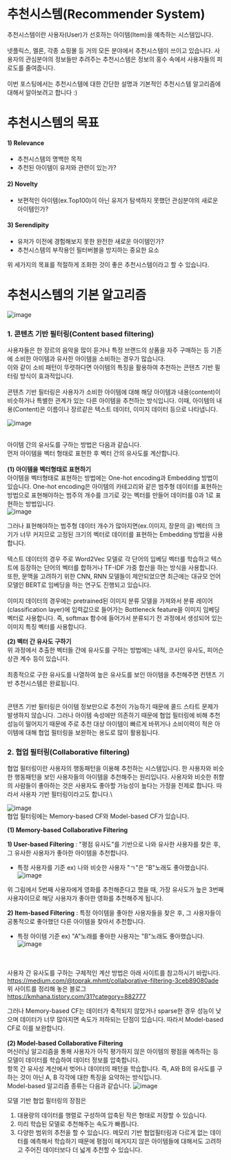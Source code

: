 # 추천시스템(Recommender System)

추천시스템이란 사용자(User)가 선호하는 아이템(Item)을 예측하는 시스템입니다.\
\
넷플릭스, 멜론, 각종 쇼핑몰 등 거의 모든 분야에서 추천시스템이 쓰이고 있습니다. 
사용자의 관심분야의 정보들만 추려주는 추천시스템은 정보의 홍수 속에서 사용자들의 피로도를 줄여줍니다.\
\
이번 포스팅에서는 추천시스템에 대한 간단한 설명과 기본적인 추천시스템 알고리즘에 대해서 알아보려고 합니다 :)      


# 추천시스템의 목표

#### **1) Relevance**
- 추천시스템의 명백한 목적
- 추천된 아이템이 유저와 관련이 있는가?

#### **2) Novelty**
- 보편적인 아이템(ex.Top100)이 아닌 유저가 탐색하지 못했던 관심분야의 새로운 아이템인가?

#### **3) Serendipity**
- 유저가 이전에 경험해보지 못한 완전한 새로운 아이템인가?
- 추천시스템의 부작용인 필터버블을 방지하는 중요한 요소

위 세가지의 목표를 적절하게 조화한 것이 좋은 추천시스템이라고 할 수 있습니다.


# 추천시스템의 기본 알고리즘
![image](https://github.com/DEVOCEAN-YOUNG-DEVSHIP/recsys-study/assets/98035735/e8258529-9e21-4c43-98f1-01b0f8534909)

### 1. 콘텐츠 기반 필터링(Content based filtering)

사용자들은 한 장르의 음악을 많이 듣거나 특정 브랜드의 상품을 자주 구매하는 등 기존에 소비한 아이템과 유사한 아이템을 소비하는 경우가 많습니다.\
이와 같이 소비 패턴이 뚜렷하다면 아이템의 특징을 활용하여 추천하는 콘텐츠 기반 필터링 방식이 효과적입니다.\
\
콘텐츠 기반 필터링은 사용자가 소비한 아이템에 대해 해당 아이템과 내용(content)이 비슷하거나 특별한 관계가 있는 다른 아이템을 추천하는 방식입니다. 이때, 아이템의 내용(Content)은 이름이나 장르같은 텍스트 데이터, 이미지 데이터 등으로 나타냅니다.

![image](https://github.com/DEVOCEAN-YOUNG-DEVSHIP/recsys-study/assets/98035735/25badad5-f939-4abb-a9c6-548d8f31dbe2)

\
아이템 간의 유사도를 구하는 방법은 다음과 같습니다.\
먼저 아이템을 벡터 형태로 표현한 후 벡터 간의 유사도를 계산합니다.\
\
**(1) 아이템을 벡터형태로 표현하기** \
아이템을 벡터형태로 표현하는 방법에는 One-hot encoding과 Embedding 방법이 있습니다.
    One-hot encoding은 아이템의 카테고리와 같은 범주형 데이터를 표현하는 방법으로 표현해야하는 범주의 개수를 크기로 갖는 벡터를 만들어 데이터를 0과 1로 표현하는 방법입니다.\
    ![image](https://github.com/DEVOCEAN-YOUNG-DEVSHIP/recsys-study/assets/98035735/e305e8cd-b35b-440b-ad7f-6bb3d3ef5f6e)

그러나 표현해야하는 범주형 데이터 개수가 많아지면(ex.이미지, 장문의 글) 벡터의 크기가 너무 커지므로 고정된 크기의 벡터로 데이터를 표현하는 Embedding 방법을 사용합니다.\
    \
텍스트 데이터의 경우 주로 Word2Vec 모델로 각 단어의 임베딩 벡터를 학습하고 텍스트에 등장하는 단어의 벡터를 합하거나 TF-IDF 가중 합산을 하는 방식을 사용합니다. 또한, 문맥을 고려하기 위한 CNN, RNN 모델들이 제안되었으면 최근에는 대규모 언어모델인 BERT로 임베딩을 하는 연구도 진행되고 있습니다.\
    \
이미지 데이터의 경우에는 pretrained된 이미지 분류 모델을 가져와서 분류 레이어(classification layer)에 입력값으로 들어가는 Bottleneck feature을 이미지 임베딩 벡터로 사용합니다. 즉, softmax 함수에 들어가서 분류되기 전 과정에서 생성되어 있는 이미지 특징 벡터를 사용합니다.

**(2) 벡터 간 유사도 구하기** \
위 과정에서 추출한 벡터들 간에 유사도를 구하는 방법에는 내적, 코사인 유사도, 피어슨 상관 계수 등이 있습니다.\
\
최종적으로 구한 유사도를 나열하여 높은 유사도를 보인 아이템을 추천해주면 컨텐츠 기반 추천시스템은 완료됩니다.\
\
\
콘텐츠 기반 필터링은 아이템 정보만으로 추천이 가능하기 때문에 콜드 스타트 문제가 발생하지 않습니다. 그러나 아이템 속성에만 의존하기 때문에 협업 필터링에 비해 추천 성능이 떨어지기 때문에 주로 추천 대상 아이템이 빠르게 바뀌거나 소비이력이 적은 아이템에 대해 협업 필터링을 보완하는 용도로 많이 활용됩니다.


### 2. 협업 필터링(Collaborative filtering)

협업 필터링이란 사용자의 행동패턴을 이용해 추천하는 시스템입니다. 한 사용자와 비슷한 행동패턴을 보인 사용자들의 아이템을 추천해주는 원리입니다. 사용자와 비슷한 취향의 사람들이 좋아하는 것은 사용자도 좋아할 가능성이 높다는 가정을 전제로 합니다. 따라서 사용자 기반 필터링이라고도 합니다.\


![image](https://github.com/DEVOCEAN-YOUNG-DEVSHIP/recsys-study/assets/98035735/db1d4f53-cc2c-4509-8133-256b0e8d458b)
\
협업 필터링에는 Memory-based CF와 Model-based CF가 있습니다.

**(1) Memory-based Collaborative Filtering** 

**1) User-based Filtering**
: "평점 유사도"를 기반으로 나와 유사한 사용자를 찾은 후, 그 유사한 사용자가 좋아한 아이템을 추천합니다.
- 특정 사용자를 기준
ex) 나와 비슷한 사용자 "ㄱ"은 "B"노래도 좋아했습니다.
![image](https://github.com/DEVOCEAN-YOUNG-DEVSHIP/recsys-study/assets/98035735/33b1eb8a-d4a0-420e-86c6-78798cdfb3f0)

위 그림에서 5번째 사용자에게 영화를 추천해준다고 했을 때, 가장 유사도가 높은 3번째 사용자이므로 해당 사용자가 좋아한 영화를 추천해주게 됩니다.

**2) Item-based Filtering**
: 특정 아이템을 좋아한 사용자들을 찾은 후, 그 사용자들이 공통적으로 좋아했던 다른 아이템을 찾아서 추천합니다.
- 특정 아이템 기준
ex) "A"노래를 좋아한 사용자는 "B"노래도 좋아했습니다.
![image](https://github.com/DEVOCEAN-YOUNG-DEVSHIP/recsys-study/assets/98035735/eb360085-d94b-4827-9df0-a5bfcb0965e2)

\
\
사용자 간 유사도를 구하는 구체적인 계산 방법은 아래 사이트를 참고하시기 바랍니다.\
https://medium.com/@toprak.mhmt/collaborative-filtering-3ceb89080ade \
위 사이트를 정리해 놓은 블로그\
https://kmhana.tistory.com/31?category=882777



그러나 Memory-based CF는 데이터가 축적되지 않았거나 sparse한 경우 성능이 낮으며 데이터가 너무 많아지면 속도가 저하되는 단점이 있습니다. 따라서 Model-based CF로 이를 보완합니다.\
\
**(2) Model-based Collaborative Filtering** \
머신러닝 알고리즘을 통해 사용자가 아직 평가하지 않은 아이템의 평점을 예측하는 등 모델이 데이터를 학습하여 데이터 정보를 압축합니다.\
항목 간 유사성 계산에서 벗어나 데이터의 패턴을 학습합니다. 즉, A와 B의 유사도를 구하는 것이 아닌 A, B 각각에 대한 특징을 요약하는 방식입니다.\
Model-based 알고리즘 종류는 다음과 같습니다.
![image](https://github.com/DEVOCEAN-YOUNG-DEVSHIP/recsys-study/assets/98035735/545b9fde-066a-4af3-ba7b-59ae29449be3)

모델 기반 협업 필터링의 장점은
1. 대용량의 데이터를 행렬로 구성하여 압축된 작은 형태로 저장할 수 있습니다.
2. 미리 학습된 모델로 추천해주는 속도가 빠릅니다.
3. 다양한 범위의 추천을 할 수 있습니다.
   메모리 기반 협업필터링과 다르게 없는 데이터를 예측해서 학습하기 때문에 평점이 매겨지지 않은 아이템들에 대해서도 고려하고 주어진 데이터보다 더 넓게 추천할 수 있습니다.
